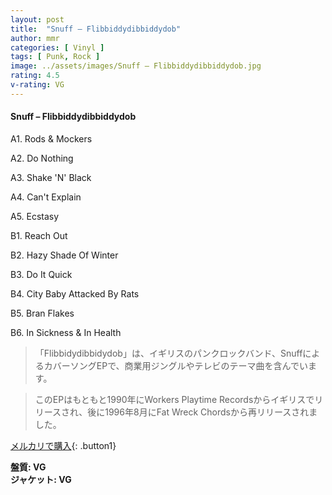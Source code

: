 ```yaml
---
layout: post
title:  "Snuff – Flibbiddydibbiddydob"
author: mmr
categories: [ Vinyl ]
tags: [ Punk, Rock ]
image: ../assets/images/Snuff – Flibbiddydibbiddydob.jpg
rating: 4.5
v-rating: VG
---
```


#### Snuff – Flibbiddydibbiddydob

A1. Rods & Mockers

A2. Do Nothing

A3. Shake 'N' Black

A4. Can't Explain

A5. Ecstasy

B1. Reach Out

B2. Hazy Shade Of Winter

B3. Do It Quick

B4. City Baby Attacked By Rats

B5. Bran Flakes

B6. In Sickness & In Health

> 「Flibbidydibbidydob」は、イギリスのパンクロックバンド、SnuffによるカバーソングEPで、商業用ジングルやテレビのテーマ曲を含んでいます。

>このEPはもともと1990年にWorkers Playtime Recordsからイギリスでリリースされ、後に1996年8月にFat Wreck Chordsから再リリースされました。


[メルカリで購入](https://jp.mercari.com/item/m21120251672){: .button1}

<div class="mt-4 mb-4 d-flex align-items-center">
<strong class="mr-1">盤質: VG</strong>
</div>
<div class="mt-4 mb-4 d-flex align-items-center">
<strong class="mr-1">ジャケット: VG</strong>
</div>
